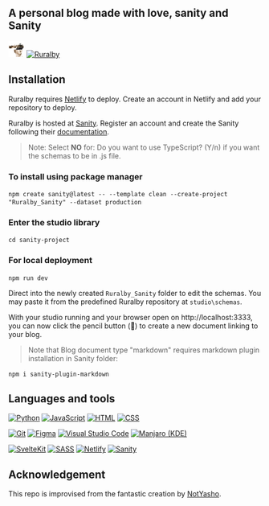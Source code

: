 ## A personal blog made with love, sanity and Sanity

[![Ruralby](https://github.com/jmeyu/ruralby/blob/main/static/img/favicon/favicon-32x32.png)](https://ruralby.netlify.app/) [![Ruralby](https://img.shields.io/badge/-Ruralby.-black?style=for-the-badge&logo=pencil&color=orange&logoColor=white)](https://ruralby.netlify.app/)

## Installation

Ruralby requires [Netlify](https://app.netlify.com/) to deploy.
Create an account in Netlify and add your repository to deploy.


Ruralby is hosted at [Sanity](https://sanity.io/).
Register an account and create the Sanity following their [documentation](https://www.sanity.io/docs/getting-started-with-sanity).

> Note: Select **NO** for: Do you want to use TypeScript? (Y/n) if you want the schemas to be in .js file.


### To install using package manager
```
npm create sanity@latest -- --template clean --create-project "Ruralby_Sanity" --dataset production
```

### Enter the studio library
```
cd sanity-project
```

### For local deployment
```
npm run dev
```

Direct into the newly created `Ruralby_Sanity` folder to edit the schemas. You may paste it from the predefined Ruralby repository at `studio\schemas`.

With your studio running and your browser open on http://localhost:3333, you can now click the pencil button (📝) to create a new document linking to your blog.

> Note that Blog document type "markdown" requires markdown plugin installation in Sanity folder:
```
npm i sanity-plugin-markdown
```


## Languages and tools

[![Python](https://img.shields.io/badge/python-96CDFB?style=for-the-badge&logo=python&logoColor=black)](https://www.python.org/) 
[![JavaScript](https://img.shields.io/badge/javascript-FAE3B0?style=for-the-badge&logo=javascript&logoColor=black)](https://www.javascript.com/) 
[![HTML](https://img.shields.io/badge/HTML-F8BD96.svg?style=for-the-badge&logo=html5&logoColor=black)](https://html.com/)
[![CSS](https://img.shields.io/badge/css-89DCEB.svg?style=for-the-badge&logo=css3&logoColor=black)](https://www.w3.org/Style/CSS/Overview.en.html)

 [![Git](https://img.shields.io/badge/git-F8BD96.svg?style=for-the-badge&logo=git&logoColor=black)](https://git-scm.com/)
 [![Figma](https://img.shields.io/badge/figma-F5C2E7.svg?style=for-the-badge&logo=figma&logoColor=black)](https://www.figma.com/)
[![Visual Studio Code](https://img.shields.io/badge/Visual%20Studio%20Code-96CDFB.svg?style=for-the-badge&logo=visual-studio-code&logoColor=black)](https://code.visualstudio.com/)
[![Manjaro (KDE)](https://img.shields.io/badge/Manjaro-ABE9B3?style=for-the-badge&logo=Manjaro&logoColor=black)](https://manjaro.org/downloads/official/kde/)

[![SvelteKit](https://img.shields.io/badge/-SvelteKit-black?style=for-the-badge&logo=svelte&color=orangered&logoColor=white)](https://kit.svelte.dev/)
[![SASS](https://img.shields.io/badge/-SASS-black?style=for-the-badge&logo=sass&color=cc6699&logoColor=white)](https://sass-lang.com/)
[![Netlify](https://img.shields.io/badge/-Netlify-black?style=for-the-badge&logo=netlify&color=00c7b7&logoColor=white)](https://www.netlify.com/)
[![Sanity](https://img.shields.io/badge/-Sanity.io-black?style=for-the-badge&logo=pencil&color=orange&logoColor=white)](https://www.sanity.io/)

## Acknowledgement
This repo is improvised from the fantastic creation by [NotYasho](https://github.com/NotYasho/NotYasho/).